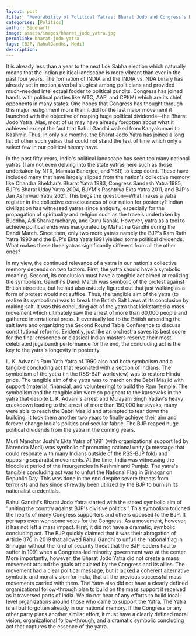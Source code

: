 ```yaml
---
layout: post
title:  "Memorability of Political Yatras: Bharat Jodo and Congress's Myopic Strategizing"
categories: [Politics]
author: Siddharth
image: assets/images/bharat_jodo_yatra.jpg
permalink: bharat-jodo-yatra
tags: [BJP, RahulGandhi, Modi]
description: 
---
```

It is already less than a year to the next Lok Sabha election which naturally means that the Indian political landscape is more vibrant than ever in the past four years. The formation of INDIA and the INDIA vs. NDA binary has already set in motion a verbal slugfest among politicians and provided much-needed intellectual fodder to political pundits. Congress has joined hands with political parties like AITC, AAP, and CPI(M) which are its chief opponents in many states. One hopes that Congress has thought through this major realignment more than it did for the last major movement it launched with the objective of reaping huge political dividends—the Bharat Jodo Yatra. Alas, most of us may have already forgotten about what it achieved except the fact that Rahul Gandhi walked from Kanyakumari to Kashmir. Thus, in only six months, the Bharat Jodo Yatra has joined a long list of other such yatras that could not stand the test of time which only a select few in our political history have. 

In the past fifty years, India's political landscape has seen too many national yatras (I am not even delving into the state yatras here such as those undertaken by NTR, Mamata Banerjee, and YSR) to keep count. These have included many that have largely slipped from the nation's collective memory like Chandra Shekhar's Bharat Yatra 1983, Congress Sandesh Yatra 1985, BJP's Bharat Uday Yatra 2004, BJYM's Rashtriya Ekta Yatra 2011, and BJP's Jan Ashirwad Yatra 2021. This begs the question—What makes a yatra register in the collective consciousness of our nation for posterity?
Indian civilization has witnessed yatras since antiquity, especially for the propagation of spirituality and religion such as the travels undertaken by Buddha, Adi Shankaracharya, and Guru Nanak. However, yatra as a tool to achieve political ends was inaugurated by Mahatma Gandhi during the Dandi March. Since then, only two more yatras namely the BJP's Ram Rath Yatra 1990 and the BJP's Ekta Yatra 1991 yielded some political dividends. What makes these three yatras significantly different from all the other ones?

In my view, the continued relevance of a yatra in our nation's collective memory depends on two factors. First, the yatra should have a symbolic meaning. Second, its conclusion must have a tangible act aimed at realizing the symbolism. Gandhi's Dandi March was symbolic of the protest against British atrocities, but he had also astutely figured out that just walking as a form of protest would not suffice. Thus, the tangible aim of the yatra (to realize its symbolism) was to break the British Salt Laws at its conclusion by making salt. It was this concluding act of the yatra that kickstarted a mass movement which ultimately saw the arrest of more than 60,000 people and gathered international press. It eventually led to the British amending the salt laws and organizing the Second Round Table Conference to discuss constitutional reforms. Evidently, just like an orchestra saves its best score for the final crescendo or classical Indian masters reserve their most-celebrated jugalbandi performance for the end, the concluding act is the key to the yatra's longevity in posterity. 

L. K. Advani's Ram Yath Yatra of 1990 also had both symbolism and a tangible concluding act that resonated with a section of Indians. The symbolism of the yatra (in the RSS-BJP worldview) was to restore Hindu pride. The tangible aim of the yatra was to march on the Babri Masjid with support (material, financial, and volunteering) to build the Ram Temple. The symbolism and the tangible aim were so poignant to the karsevaks in the yatra that despite L. K. Advani's arrest and Mulayam Singh Yadav's heavy crackdown leading to the arrest of more than 150,000 karsevaks, many were able to reach the Babri Masjid and attempted to tear down the building. It took them another two years to finally achieve their aim and forever change India's politics and secular fabric. The BJP reaped huge political dividends from the yatra in the coming years.

Murli Manohar Joshi's Ekta Yatra of 1991 (with organizational support led by Narendra Modi) was symbolic of promoting national unity (a message that could resonate with many Indians outside of the RSS-BJP fold) and opposing separatist movements. At the time, India was witnessing the bloodiest period of the insurgencies in Kashmir and Punjab. The yatra's tangible concluding act was to unfurl the National Flag in Srinagar on Republic Day. This was done in the end despite severe threats from terrorists and has since shrewdly been utilized by the BJP to burnish its nationalist credentials.

Rahul Gandhi's Bharat Jodo Yatra started with the stated symbolic aim of "uniting the country against BJP's divisive politics." This symbolism touched the hearts of many Congress supporters and others opposed to the BJP. It perhaps even won some votes for the Congress. As a movement, however, it has not left a mass impact. First, it did not have a dramatic, symbolic concluding act. The BJP quickly claimed that it was their abrogation of Article 370 in 2019 that allowed Rahul Gandhi to unfurl the national flag in Srinagar without the kind of security threat that the BJP leaders had to suffer in 1991 when a Congress-led minority government was at the center.  More importantly, however, the Bharat Jodo Yatra did not create a mass movement around the goals articulated by the Congress and its allies. The movement had a clear political message, but it lacked a coherent alternative symbolic and moral vision for India, that all the previous successful mass movements carried with them. The Yatra also did not have a clearly defined organizational follow-through plan to build on the mass support it received as it traversed parts of India. We do not hear of any efforts to build local-level organizations around those who came to support the Yatra. The Yatra is all but forgotten already in our national memory. If the Congress or any other party plans another similar effort, it must have a clearly defined moral vision, organizational follow-through, and a dramatic symbolic concluding act that captures the essence of the yatra.